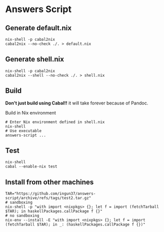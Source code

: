 # Answers Script

## Generate default.nix

```shell
nix-shell -p cabal2nix
cabal2nix --no-check ./. > default.nix
```

## Generate shell.nix

```shell
nix-shell -p cabal2nix
cabal2nix --shell --no-check ./. > shell.nix
```

## Build

**Don't just build using Cabal!!** it will take forever because of Pandoc.

Build in Nix environment

```shell
# Enter Nix environment defined in shell.nix
nix-shell
# Use executable
answers-script ...
```

## Test

```shell
nix-shell
cabal --enable-nix test
```

## Install from other machines

```shell
TAR="https://github.com/ingun37/answers-script/archive/refs/tags/test2.tar.gz"
# sandboxing
nix-shell -p "with import <nixpkgs> {}; let f = import (fetchTarball $TAR); in haskellPackages.callPackage f {}"
# no sandboxing
nix-env --install -E "with import <nixpkgs> {}; let f = import (fetchTarball $TAR); in _: (haskellPackages.callPackage f {})"
```
